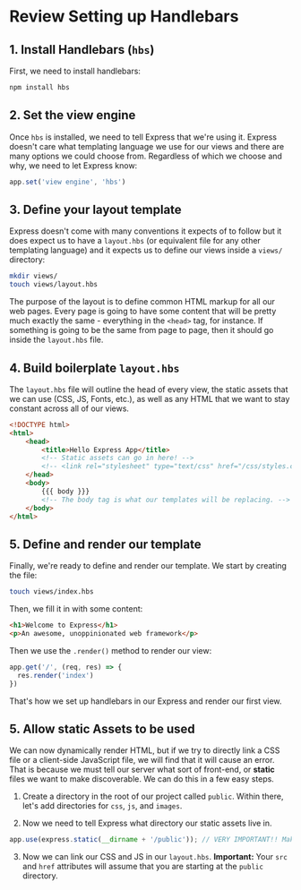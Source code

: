 # Review Setting up Handlebars

## 1. Install Handlebars (`hbs`)

First, we need to install handlebars:

```sh
npm install hbs
```

## 2. Set the view engine

Once `hbs` is installed, we need to tell Express that we're using it. Express
doesn't care what templating language we use for our views and there are many
options we could choose from. Regardless of which we choose and why, we need to
let Express know:

```js
app.set('view engine', 'hbs')
```

## 3. Define your layout template

Express doesn't come with many conventions it expects of to follow but it does
expect us to have a `layout.hbs` (or equivalent file for any other templating
language) and it expects us to define our views inside a `views/` directory:

```sh
mkdir views/
touch views/layout.hbs
```

The purpose of the layout is to define common HTML markup for all our web pages.
Every page is going to have some content that will be pretty much exactly the
same - everything in the `<head>` tag, for instance. If something is going to be
the same from page to page, then it should go inside the `layout.hbs` file.

## 4. Build boilerplate `layout.hbs`

The `layout.hbs` file will outline the head of every view, the static assets that we can use (CSS, JS, Fonts, etc.), as well as any HTML that we want to stay constant across all of our views.

```html
<!DOCTYPE html>
<html>
    <head>
        <title>Hello Express App</title>
        <!-- Static assets can go in here! -->
        <!-- <link rel="stylesheet" type="text/css" href="/css/styles.css"> -->
    </head>
    <body>
        {{{ body }}}
        <!-- The body tag is what our templates will be replacing. -->
    </body>
</html>
```

## 5. Define and render our template

Finally, we're ready to define and render our template. We start by creating the
file:

```sh
touch views/index.hbs
```

Then, we fill it in with some content:

```html
<h1>Welcome to Express</h1>
<p>An awesome, unoppinionated web framework</p>
```

Then we use the `.render()` method to render our view:

```js
app.get('/', (req, res) => {
  res.render('index')
})
```

That's how we set up handlebars in our Express and render our first view.

## 5. Allow static Assets to be used

We can now dynamically render HTML, but if we try to directly link a CSS file or a client-side JavaScript file, we will find that it will cause an error.  That is because we must tell our server what sort of front-end, or **static** files we want to make discoverable.  We can do this in a few easy steps.

1. Create a directory in the root of our project called `public`.  Within there, let's add directories for `css`, `js`, and `images`.

2. Now we need to tell Express what directory our static assets live in. 
  
```js
app.use(express.static(__dirname + '/public')); // VERY IMPORTANT!! Make sure to add a '/'
```

3. Now we can link our CSS and JS in our `layout.hbs`.  **Important:** Your `src` and `href` attributes will assume that you are starting at the `public` directory.